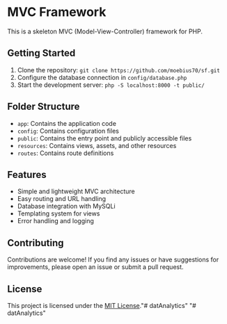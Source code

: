 # MVC Framework

This is a skeleton MVC (Model-View-Controller) framework for PHP.

## Getting Started

1. Clone the repository: `git clone https://github.com/moebius70/sf.git`
2. Configure the database connection in `config/database.php`
3. Start the development server: `php -S localhost:8000 -t public/`

## Folder Structure

- `app`: Contains the application code
- `config`: Contains configuration files
- `public`: Contains the entry point and publicly accessible files
- `resources`: Contains views, assets, and other resources
- `routes`: Contains route definitions

## Features

- Simple and lightweight MVC architecture
- Easy routing and URL handling
- Database integration with MySQLi
- Templating system for views
- Error handling and logging

## Contributing

Contributions are welcome! If you find any issues or have suggestions for improvements, please open an issue or submit a pull request.

## License

This project is licensed under the [MIT License](LICENSE)."# datAnalytics" 
"# datAnalytics" 
